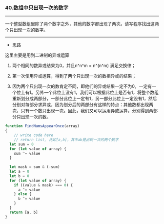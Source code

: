### 40.数组中只出现一次的数字

---

一个整型数组里除了两个数字之外，其他的数字都出现了两次。请写程序找出这两个只出现一次的数字。

---

* 思路

这里主要是用到二进制的异或运算

1. 两个相同的数异或结果为0，并且n^n^m = n^(n^m) 满足交换律；

2. 第一次使用异或运算，得到了两个只出现一次的数相异或的结果；

3. 因为两个只出现一次的数肯定不同，即他们的异或结果一定不为0，一定有一个位上有1。另外一个此位上没有1，我们可以根据此位上是否有1，将整个数组重新划分成两部分，一部分此位上一定有1，另一部分此位上一定没有1，然后分别对每部分求异或，因为划分后的两部分有这样的特点：其他数都出现两次，只有一个数只出现一次。因此，我们又可以运用异或运算，分别得到两部分只出现一次的数。

``` js
function FindNumsAppearOnce(array)
{
    // write code here
    // return list, 比如[a,b]，其中ab是出现一次的两个数字
  let sum = 0
  for (let value of array) {
    sum ^= value
  }
  
  let mask = sum & (-sum)
  let a = 0
  let b = 0
  for (let value of array) {
    if ((value & mask) === 0) {
      a ^= value
    } else {
      b ^= value
    }
  }
  return [a, b]
}
```
